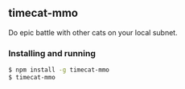 ## timecat-mmo

Do epic battle with other cats on your local subnet.

### Installing and running

```sh
$ npm install -g timecat-mmo
$ timecat-mmo
```
